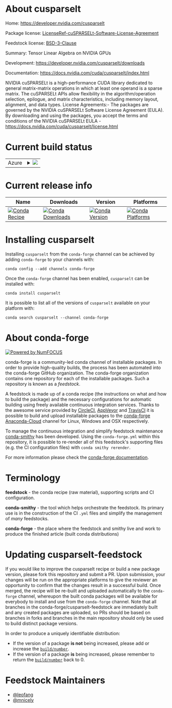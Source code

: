 About cusparselt
================

Home: https://developer.nvidia.com/cusparselt

Package license: [LicenseRef-cuSPARSELt-Software-License-Agreement](https://docs.nvidia.com/cuda/cusparselt/license.html)

Feedstock license: [BSD-3-Clause](https://github.com/conda-forge/cusparselt-feedstock/blob/master/LICENSE.txt)

Summary: Tensor Linear Algebra on NVIDIA GPUs

Development: https://developer.nvidia.com/cusparselt/downloads

Documentation: https://docs.nvidia.com/cuda/cusparselt/index.html

NVIDIA cuSPARSELt is a high-performance CUDA library dedicated to general
matrix-matrix operations in which at least one operand is a sparse matrix.
The cuSPARSELt APIs allow flexibility in the algorithm/operation selection,
epilogue, and matrix characteristics, including memory layout,
alignment, and data types.
License Agreements:- The packages are governed by the NVIDIA cuSPARSELt
Software License Agreement (EULA). By downloading and using the packages,
you accept the terms and conditions of the NVIDIA cuSPARSELt EULA -
https://docs.nvidia.com/cuda/cusparselt/license.html


Current build status
====================


<table>
    
  <tr>
    <td>Azure</td>
    <td>
      <details>
        <summary>
          <a href="https://dev.azure.com/conda-forge/feedstock-builds/_build/latest?definitionId=12235&branchName=master">
            <img src="https://dev.azure.com/conda-forge/feedstock-builds/_apis/build/status/cusparselt-feedstock?branchName=master">
          </a>
        </summary>
        <table>
          <thead><tr><th>Variant</th><th>Status</th></tr></thead>
          <tbody><tr>
              <td>linux_64_cuda_compiler_version11.0</td>
              <td>
                <a href="https://dev.azure.com/conda-forge/feedstock-builds/_build/latest?definitionId=12235&branchName=master">
                  <img src="https://dev.azure.com/conda-forge/feedstock-builds/_apis/build/status/cusparselt-feedstock?branchName=master&jobName=linux&configuration=linux_64_cuda_compiler_version11.0" alt="variant">
                </a>
              </td>
            </tr>
          </tbody>
        </table>
      </details>
    </td>
  </tr>
</table>

Current release info
====================

| Name | Downloads | Version | Platforms |
| --- | --- | --- | --- |
| [![Conda Recipe](https://img.shields.io/badge/recipe-cusparselt-green.svg)](https://anaconda.org/conda-forge/cusparselt) | [![Conda Downloads](https://img.shields.io/conda/dn/conda-forge/cusparselt.svg)](https://anaconda.org/conda-forge/cusparselt) | [![Conda Version](https://img.shields.io/conda/vn/conda-forge/cusparselt.svg)](https://anaconda.org/conda-forge/cusparselt) | [![Conda Platforms](https://img.shields.io/conda/pn/conda-forge/cusparselt.svg)](https://anaconda.org/conda-forge/cusparselt) |

Installing cusparselt
=====================

Installing `cusparselt` from the `conda-forge` channel can be achieved by adding `conda-forge` to your channels with:

```
conda config --add channels conda-forge
```

Once the `conda-forge` channel has been enabled, `cusparselt` can be installed with:

```
conda install cusparselt
```

It is possible to list all of the versions of `cusparselt` available on your platform with:

```
conda search cusparselt --channel conda-forge
```


About conda-forge
=================

[![Powered by NumFOCUS](https://img.shields.io/badge/powered%20by-NumFOCUS-orange.svg?style=flat&colorA=E1523D&colorB=007D8A)](http://numfocus.org)

conda-forge is a community-led conda channel of installable packages.
In order to provide high-quality builds, the process has been automated into the
conda-forge GitHub organization. The conda-forge organization contains one repository
for each of the installable packages. Such a repository is known as a *feedstock*.

A feedstock is made up of a conda recipe (the instructions on what and how to build
the package) and the necessary configurations for automatic building using freely
available continuous integration services. Thanks to the awesome service provided by
[CircleCI](https://circleci.com/), [AppVeyor](https://www.appveyor.com/)
and [TravisCI](https://travis-ci.com/) it is possible to build and upload installable
packages to the [conda-forge](https://anaconda.org/conda-forge)
[Anaconda-Cloud](https://anaconda.org/) channel for Linux, Windows and OSX respectively.

To manage the continuous integration and simplify feedstock maintenance
[conda-smithy](https://github.com/conda-forge/conda-smithy) has been developed.
Using the ``conda-forge.yml`` within this repository, it is possible to re-render all of
this feedstock's supporting files (e.g. the CI configuration files) with ``conda smithy rerender``.

For more information please check the [conda-forge documentation](https://conda-forge.org/docs/).

Terminology
===========

**feedstock** - the conda recipe (raw material), supporting scripts and CI configuration.

**conda-smithy** - the tool which helps orchestrate the feedstock.
                   Its primary use is in the construction of the CI ``.yml`` files
                   and simplify the management of *many* feedstocks.

**conda-forge** - the place where the feedstock and smithy live and work to
                  produce the finished article (built conda distributions)


Updating cusparselt-feedstock
=============================

If you would like to improve the cusparselt recipe or build a new
package version, please fork this repository and submit a PR. Upon submission,
your changes will be run on the appropriate platforms to give the reviewer an
opportunity to confirm that the changes result in a successful build. Once
merged, the recipe will be re-built and uploaded automatically to the
`conda-forge` channel, whereupon the built conda packages will be available for
everybody to install and use from the `conda-forge` channel.
Note that all branches in the conda-forge/cusparselt-feedstock are
immediately built and any created packages are uploaded, so PRs should be based
on branches in forks and branches in the main repository should only be used to
build distinct package versions.

In order to produce a uniquely identifiable distribution:
 * If the version of a package **is not** being increased, please add or increase
   the [``build/number``](https://docs.conda.io/projects/conda-build/en/latest/resources/define-metadata.html#build-number-and-string).
 * If the version of a package **is** being increased, please remember to return
   the [``build/number``](https://docs.conda.io/projects/conda-build/en/latest/resources/define-metadata.html#build-number-and-string)
   back to 0.

Feedstock Maintainers
=====================

* [@leofang](https://github.com/leofang/)
* [@mnicely](https://github.com/mnicely/)

